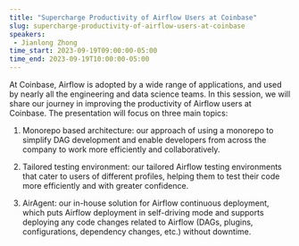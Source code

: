 ```yaml
---
title: "Supercharge Productivity of Airflow Users at Coinbase"
slug: supercharge-productivity-of-airflow-users-at-coinbase
speakers:
 - Jianlong Zhong
time_start: 2023-09-19T09:00:00-05:00
time_end: 2023-09-19T10:00:00-05:00
---
```


At Coinbase, Airflow is adopted by a wide range of applications, and used by nearly all the engineering and data science teams. In this session, we will share our journey in improving the productivity of Airflow users at Coinbase. The presentation will focus on three main topics:



1. Monorepo based architecture: our approach of using a monorepo to simplify DAG development and enable developers from across the company to work more efficiently and collaboratively.



2. Tailored testing environment: our tailored Airflow testing environments that cater to users of different profiles, helping them to test their code more efficiently and with greater confidence.



3. AirAgent: our in-house solution for Airflow continuous deployment, which puts Airflow deployment in self-driving mode and supports deploying any code changes related to Airflow (DAGs, plugins, configurations, dependency changes, etc.) without downtime.